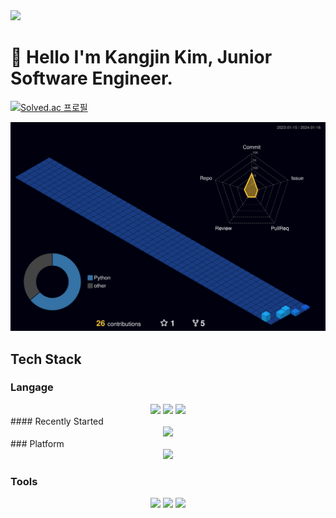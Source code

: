 <img src="https://capsule-render.vercel.app/api?type=waving&height=300&color=gradient&text=Kim%20Kangjin's%20Git%2&reversal=true&textBg=false&fontSize=50&desc=Junior%20S/W%20Engineer%2&descAlignY=62" />

# 👋 Hello I'm Kangjin Kim, Junior Software Engineer.
[![Solved.ac 프로필](http://mazassumnida.wtf/api/v2/generate_badge?boj=coren10)](https://solved.ac/coren10)

![](./profile-3d-contrib/profile-night-view.svg)

## Tech Stack

### Langage

<div align="center">
    <img src="https://img.shields.io/badge/Python-3776ab?style=for-the-badge&logo=python&logoColor=white"/> 
    <img src="https://img.shields.io/badge/C/C++-A8B9CC?style=for-the-badge&logo=c&logoColor=white"/>
    <img src="https://img.shields.io/badge/Go-00add8?style=for-the-badge&logo=Go&logoColor=white"/>
    <br/>  
</div>
#### Recently Started
<div align="center">
    <img src="https://img.shields.io/badge/Java-437291?style=for-the-badge&logo=OpenJDK&logoColor=white"/>
</div>
### Platform
<div align="center">
    <img src="https://img.shields.io/badge/ROS-22314E?style=for-the-badge&logo=ROS&logoColor=white"/>
    <br/>
</div>

### Tools
<div align="center">
    <img src="https://img.shields.io/badge/GitHub-181717?style=for-the-badge&logo=
    Github&logoColor=white"/>
    <img src="https://img.shields.io/badge/Jira-0052CC?style=for-the-badge&logo=Jira&logoColor=white"/>
    <img src="https://img.shields.io/badge/visualstudiocode-007ACC?style=for-the-badge&logo=visualstudiocode&logoColor=white"/>
    <br/>
</div>
